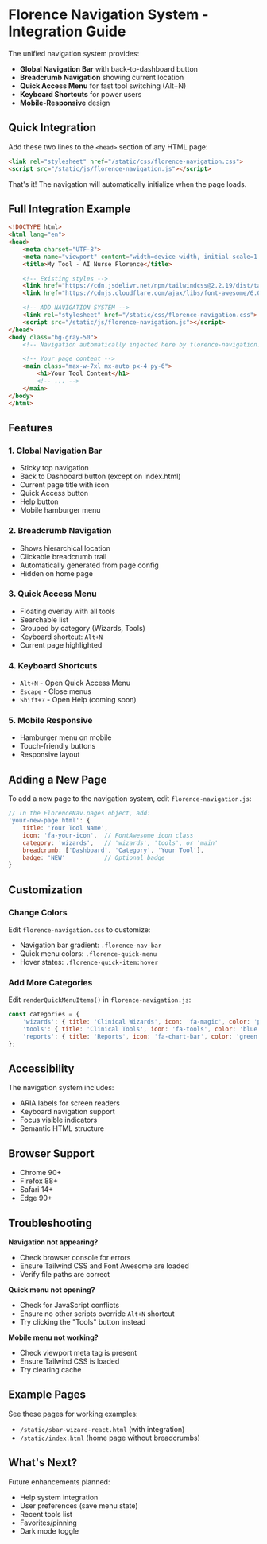 # Florence Navigation System - Integration Guide

The unified navigation system provides:
- **Global Navigation Bar** with back-to-dashboard button
- **Breadcrumb Navigation** showing current location
- **Quick Access Menu** for fast tool switching (Alt+N)
- **Keyboard Shortcuts** for power users
- **Mobile-Responsive** design

## Quick Integration

Add these two lines to the `<head>` section of any HTML page:

```html
<link rel="stylesheet" href="/static/css/florence-navigation.css">
<script src="/static/js/florence-navigation.js"></script>
```

That's it! The navigation will automatically initialize when the page loads.

## Full Integration Example

```html
<!DOCTYPE html>
<html lang="en">
<head>
    <meta charset="UTF-8">
    <meta name="viewport" content="width=device-width, initial-scale=1.0">
    <title>My Tool - AI Nurse Florence</title>

    <!-- Existing styles -->
    <link href="https://cdn.jsdelivr.net/npm/tailwindcss@2.2.19/dist/tailwind.min.css" rel="stylesheet">
    <link href="https://cdnjs.cloudflare.com/ajax/libs/font-awesome/6.0.0/css/all.min.css" rel="stylesheet">

    <!-- ADD NAVIGATION SYSTEM -->
    <link rel="stylesheet" href="/static/css/florence-navigation.css">
    <script src="/static/js/florence-navigation.js"></script>
</head>
<body class="bg-gray-50">
    <!-- Navigation automatically injected here by florence-navigation.js -->

    <!-- Your page content -->
    <main class="max-w-7xl mx-auto px-4 py-6">
        <h1>Your Tool Content</h1>
        <!-- ... -->
    </main>
</body>
</html>
```

## Features

### 1. Global Navigation Bar
- Sticky top navigation
- Back to Dashboard button (except on index.html)
- Current page title with icon
- Quick Access button
- Help button
- Mobile hamburger menu

### 2. Breadcrumb Navigation
- Shows hierarchical location
- Clickable breadcrumb trail
- Automatically generated from page config
- Hidden on home page

### 3. Quick Access Menu
- Floating overlay with all tools
- Searchable list
- Grouped by category (Wizards, Tools)
- Keyboard shortcut: `Alt+N`
- Current page highlighted

### 4. Keyboard Shortcuts
- `Alt+N` - Open Quick Access Menu
- `Escape` - Close menus
- `Shift+?` - Open Help (coming soon)

### 5. Mobile Responsive
- Hamburger menu on mobile
- Touch-friendly buttons
- Responsive layout

## Adding a New Page

To add a new page to the navigation system, edit `florence-navigation.js`:

```javascript
// In the FlorenceNav.pages object, add:
'your-new-page.html': {
    title: 'Your Tool Name',
    icon: 'fa-your-icon',  // FontAwesome icon class
    category: 'wizards',   // 'wizards', 'tools', or 'main'
    breadcrumb: ['Dashboard', 'Category', 'Your Tool'],
    badge: 'NEW'           // Optional badge
}
```

## Customization

### Change Colors
Edit `florence-navigation.css` to customize:
- Navigation bar gradient: `.florence-nav-bar`
- Quick menu colors: `.florence-quick-menu`
- Hover states: `.florence-quick-item:hover`

### Add More Categories
Edit `renderQuickMenuItems()` in `florence-navigation.js`:

```javascript
const categories = {
    'wizards': { title: 'Clinical Wizards', icon: 'fa-magic', color: 'purple' },
    'tools': { title: 'Clinical Tools', icon: 'fa-tools', color: 'blue' },
    'reports': { title: 'Reports', icon: 'fa-chart-bar', color: 'green' }  // NEW
};
```

## Accessibility

The navigation system includes:
- ARIA labels for screen readers
- Keyboard navigation support
- Focus visible indicators
- Semantic HTML structure

## Browser Support

- Chrome 90+
- Firefox 88+
- Safari 14+
- Edge 90+

## Troubleshooting

**Navigation not appearing?**
- Check browser console for errors
- Ensure Tailwind CSS and Font Awesome are loaded
- Verify file paths are correct

**Quick menu not opening?**
- Check for JavaScript conflicts
- Ensure no other scripts override `Alt+N` shortcut
- Try clicking the "Tools" button instead

**Mobile menu not working?**
- Check viewport meta tag is present
- Ensure Tailwind CSS is loaded
- Try clearing cache

## Example Pages

See these pages for working examples:
- `/static/sbar-wizard-react.html` (with integration)
- `/static/index.html` (home page without breadcrumbs)

## What's Next?

Future enhancements planned:
- Help system integration
- User preferences (save menu state)
- Recent tools list
- Favorites/pinning
- Dark mode toggle
